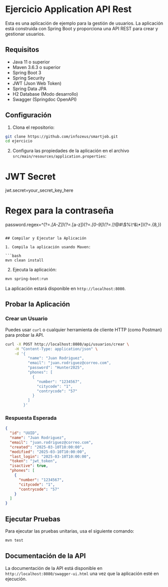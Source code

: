 # Ejercicio Application API Rest

Esta es una aplicación de ejemplo para la gestión de usuarios. La aplicación está construida con Spring Boot y proporciona una API REST para crear y gestionar usuarios.

## Requisitos

- Java 11 o superior
- Maven 3.6.3 o superior
- Spring Boot 3
- Spring Security
- JWT (Json Web Token)
- Spring Data JPA
- H2 Database (Modo desarrollo)
-  Swagger (Springdoc OpenAPI)


## Configuración

1. Clona el repositorio:

```bash
git clone https://github.com/infozeus/smartjob.git
cd ejercicio
```

2. Configura las propiedades de la aplicación en el archivo `src/main/resources/application.properties`:

# JWT Secret
jwt.secret=your_secret_key_here

# Regex para la contraseña
password.regex=^(?=.*[A-Z])(?=.*[a-z])(?=.*[0-9])(?=.*[!@#\\$%\\^&\\*])(?=.{8,})
```

## Compilar y Ejecutar la Aplicación

1. Compila la aplicación usando Maven:

```bash
mvn clean install
```

2. Ejecuta la aplicación:

```bash
mvn spring-boot:run
```

La aplicación estará disponible en `http://localhost:8080`.

## Probar la Aplicación

### Crear un Usuario

Puedes usar `curl` o cualquier herramienta de cliente HTTP (como Postman) para probar la API.

```bash
curl -X POST http://localhost:8080/api/usuarios/crear \
    -H "Content-Type: application/json" \
    -d '{
          "name": "Juan Rodriguez",
          "email": "juan.rodriguez@correo.com",
          "password": "Hunter2025",
          "phones": [
            {
              "number": "1234567",
              "citycode": "1",
              "contrycode": "57"
            }
          ]
        }'
```

### Respuesta Esperada

```json
{
  "id": "UUID",
  "name": "Juan Rodriguez",
  "email": "juan.rodriguez@correo.com",
  "created": "2025-03-10T10:00:00",
  "modified": "2025-03-10T10:00:00",
  "last_login": "2025-03-10T10:00:00",
  "token": "jwt_token",
  "isactive": true,
  "phones": [
    {
      "number": "1234567",
      "citycode": "1",
      "contrycode": "57"
    }
  ]
}
```

## Ejecutar Pruebas

Para ejecutar las pruebas unitarias, usa el siguiente comando:

```bash
mvn test
```

## Documentación de la API

La documentación de la API está disponible en `http://localhost:8080/swagger-ui.html` una vez que la aplicación esté en ejecución.

